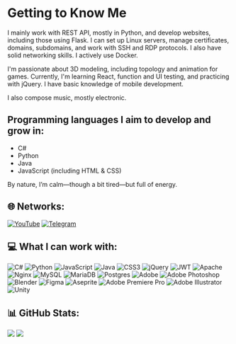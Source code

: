 # Getting to Know Me  
I mainly work with REST API, mostly in Python, and develop websites, including those using Flask. I can set up Linux servers, manage certificates, domains, subdomains, and work with SSH and RDP protocols. I also have solid networking skills. I actively use Docker.  

I'm passionate about 3D modeling, including topology and animation for games. Currently, I'm learning React, function and UI testing, and practicing with jQuery. I have basic knowledge of mobile development.  

I also compose music, mostly electronic.  

## Programming languages I aim to develop and grow in:  
- C#  
- Python  
- Java  
- JavaScript (including HTML & CSS)  

By nature, I’m calm—though a bit tired—but full of energy.  

## 🌐 Networks:  
[![YouTube](https://img.shields.io/badge/YouTube-%23FF0000.svg?logo=YouTube&logoColor=white)](https://youtube.com/@redabyq) [![Telegram](https://img.shields.io/badge/Telegram%20-%20darkcyan?style=flat&logo=https%3A%2F%2Ftelegram.org%2Fimg%2Ffavicon-32x32.png)](https://t.me/redabyq)  

## 💻 What I can work with:  
![C#](https://img.shields.io/badge/c%23-%23239120.svg?style=for-the-badge&logo=csharp&logoColor=white) ![Python](https://img.shields.io/badge/python-3670A0?style=for-the-badge&logo=python&logoColor=ffdd54) ![JavaScript](https://img.shields.io/badge/javascript-%23323330.svg?style=for-the-badge&logo=javascript&logoColor=%23F7DF1E) ![Java](https://img.shields.io/badge/java-%23ED8B00.svg?style=for-the-badge&logo=openjdk&logoColor=white) ![CSS3](https://img.shields.io/badge/css3-%231572B6.svg?style=for-the-badge&logo=css3&logoColor=white) ![jQuery](https://img.shields.io/badge/jquery-%230769AD.svg?style=for-the-badge&logo=jquery&logoColor=white) ![JWT](https://img.shields.io/badge/JWT-black?style=for-the-badge&logo=JSON%20web%20tokens) ![Apache](https://img.shields.io/badge/apache-%23D42029.svg?style=for-the-badge&logo=apache&logoColor=white) ![Nginx](https://img.shields.io/badge/nginx-%23009639.svg?style=for-the-badge&logo=nginx&logoColor=white) ![MySQL](https://img.shields.io/badge/mysql-4479A1.svg?style=for-the-badge&logo=mysql&logoColor=white) ![MariaDB](https://img.shields.io/badge/MariaDB-003545?style=for-the-badge&logo=mariadb&logoColor=white) ![Postgres](https://img.shields.io/badge/postgres-%23316192.svg?style=for-the-badge&logo=postgresql&logoColor=white) ![Adobe](https://img.shields.io/badge/adobe-%23FF0000.svg?style=for-the-badge&logo=adobe&logoColor=white) ![Adobe Photoshop](https://img.shields.io/badge/adobe%20photoshop-%2331A8FF.svg?style=for-the-badge&logo=adobe%20photoshop&logoColor=white) ![Blender](https://img.shields.io/badge/blender-%23F5792A.svg?style=for-the-badge&logo=blender&logoColor=white) ![Figma](https://img.shields.io/badge/figma-%23F24E1E.svg?style=for-the-badge&logo=figma&logoColor=white) ![Aseprite](https://img.shields.io/badge/Aseprite-FFFFFF?style=for-the-badge&logo=Aseprite&logoColor=#7D929E) ![Adobe Premiere Pro](https://img.shields.io/badge/Adobe%20Premiere%20Pro-9999FF.svg?style=for-the-badge&logo=Adobe%20Premiere%20Pro&logoColor=white) ![Adobe Illustrator](https://img.shields.io/badge/adobe%20illustrator-%23FF9A00.svg?style=for-the-badge&logo=adobe%20illustrator&logoColor=white) ![Unity](https://img.shields.io/badge/unity-%23000000.svg?style=for-the-badge&logo=unity&logoColor=white)  

## 📊 GitHub Stats:  
![](https://github-readme-stats.vercel.app/api?username=redabyq&theme=dark&hide_border=false&include_all_commits=false&count_private=false) ![](https://github-readme-stats.vercel.app/api/top-langs/?username=redabyq&theme=dark&hide_border=false&include_all_commits=false&count_private=false&layout=compact)  
